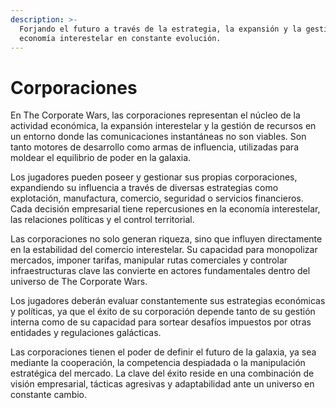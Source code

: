 ```yaml
---
description: >-
  Forjando el futuro a través de la estrategia, la expansión y la gestión en una
  economía interestelar en constante evolución.
---
```


# Corporaciones

En The Corporate Wars, las corporaciones representan el núcleo de la actividad económica, la expansión interestelar y la gestión de recursos en un entorno donde las comunicaciones instantáneas no son viables. Son tanto motores de desarrollo como armas de influencia, utilizadas para moldear el equilibrio de poder en la galaxia.

Los jugadores pueden poseer y gestionar sus propias corporaciones, expandiendo su influencia a través de diversas estrategias como explotación, manufactura, comercio, seguridad o servicios financieros. Cada decisión empresarial tiene repercusiones en la economía interestelar, las relaciones políticas y el control territorial.

Las corporaciones no solo generan riqueza, sino que influyen directamente en la estabilidad del comercio interestelar. Su capacidad para monopolizar mercados, imponer tarifas, manipular rutas comerciales y controlar infraestructuras clave las convierte en actores fundamentales dentro del universo de The Corporate Wars.

Los jugadores deberán evaluar constantemente sus estrategias económicas y políticas, ya que el éxito de su corporación depende tanto de su gestión interna como de su capacidad para sortear desafíos impuestos por otras entidades y regulaciones galácticas.

Las corporaciones tienen el poder de definir el futuro de la galaxia, ya sea mediante la cooperación, la competencia despiadada o la manipulación estratégica del mercado. La clave del éxito reside en una combinación de visión empresarial, tácticas agresivas y adaptabilidad ante un universo en constante cambio.